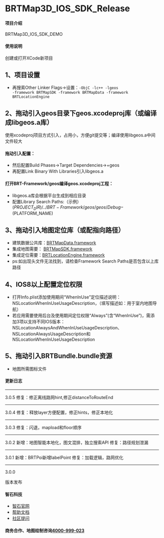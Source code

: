 # BRTMap3D_IOS_SDK_Release

#### 项目介绍
BRTMap3D_IOS_SDK_DEMO

#### 使用说明

创建或打开XCode新项目

## 1、项目设置
* 再搜索Other Linker Flags->设置：<code>-ObjC -lc++ -lgeos -framework BRTMapSDK -framework BRTMapData -framework BRTLocationEngine</code>
 
## 2、拖动引入geos目录下geos.xcodeproj库（或编译成libgeos.a库）
使用xcodeproj项目方式引入，占用小，方便git提交等；编译使用libgeos.a中间文件较大

#### 拖动引入配置：<br/>
* 然后配置Build Phases->Target Dependencies->+geos
* 再配置Link Binary With Libraries引入libgeos.a

#### 打开BRT-Framework/geos编译geos.xcodeproj工程：<br/>
* libgeos.a库会根据平台生成到相应目录
* 配置Library Search Paths:（示例）<br/>
	$(PROJECT_DIR)/../BRT-Framework/geos/geos/Debug-$(PLATFORM_NAME)

## 3、拖动引入地图定位库（或配指向路径）
* 建筑数据公共库：[BRTMapData.framework](BRTMapDemo/BRTMapData.framework)
* 集成地图需要： [BRTMapSDK.framework](BRTMapDemo/BRTMapSDK.framework)
* 集成定位需要：[BRTLocationEngine.framework](BRTMapDemo/BRTLocationEngine.framework)
* ps:如出现头文件无法找到，请检查Framework Search Paths是否包含以上库路径

## 4、IOS8以上配置定位权限
* 打开Info.plist添加使用期间“WhenInUse”定位描述说明：NSLocationWhenInUseUsageDescription，（填写描述如：用于室内地图导航）
* 若应用需要使用后台及使用期间定位权限“Always”(含“WhenInUse”)，需添加3项以支持不同IOS版本：NSLocationAlwaysAndWhenInUseUsageDescription、NSLocationAlwaysUsageDescription和NSLocationWhenInUseUsageDescription

## 5、拖动引入BRTBundle.bundle资源
* 地图所需图标文件

#### 更新日志

***
3.0.5
修复：修正离线路网hint,修正distanceToRouteEnd

***
3.0.4
修复：释放layer方便配置，修正hints，修正本地化

***
3.0.3
修复：闪退，mapload和floor顺序

***
3.0.2
新增：地图智能本地化，图文混排，独立搜索API
修复：路径规划泄漏

***
3.0.1
新增：BRTPoi新增labelPoint
修复：加载逻辑，路网优化

***
3.0.0

版本发布


#### 智石科技

* [智石官网](http://www.brtbeacon.com)
* [帮助文档](http://help.brtbeacon.com)
* [社区提问](http://bbs.brtbeacon.com)

#### 商务合作、地图绘制咨询[4000-999-023](tel:4000999023)